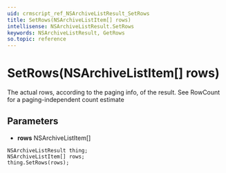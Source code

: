 ```yaml
---
uid: crmscript_ref_NSArchiveListResult_SetRows
title: SetRows(NSArchiveListItem[] rows)
intellisense: NSArchiveListResult.SetRows
keywords: NSArchiveListResult, GetRows
so.topic: reference
---
```


# SetRows(NSArchiveListItem[] rows)

The actual rows, according to the paging info, of the result. See RowCount for a paging-independent count estimate

## Parameters

* **rows** NSArchiveListItem[]

```crmscript
NSArchiveListResult thing;
NSArchiveListItem[] rows;
thing.SetRows(rows);
```

